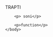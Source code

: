 <html>
    <head>
        <title>
            "Devops"
        </title>
    </head>
    <body>
        <p>TRAPTI</p>


        <p> soni</p>

        <p>function</p>
    </body>
</html>
